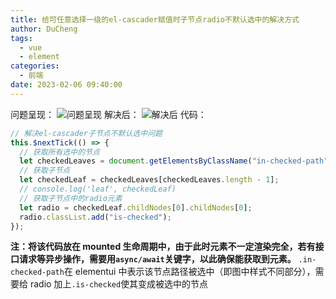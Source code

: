 ```yaml
---
title: 给可任意选择一级的el-cascader赋值时子节点radio不默认选中的解决方式
author: DuCheng
tags:
  - vue
  - element
categories:
  - 前端
date: 2023-02-06 09:40:00
---
```


问题呈现：
![问题呈现](https://img.dcwedu.top/i/2024/04/01/660a6237e6bdc.png)
解决后：
![解决后](https://img.dcwedu.top/i/2024/04/01/660a623aa8c4c.png)
代码：

```javascript
// 解决el-cascader子节点不默认选中问题
this.$nextTick(() => {
  // 获取所有选中的节点
  let checkedLeaves = document.getElementsByClassName("in-checked-path");
  // 获取子节点
  let checkedLeaf = checkedLeaves[checkedLeaves.length - 1];
  // console.log('leaf', checkedLeaf)
  // 获取子节点中的radio元素
  let radio = checkedLeaf.childNodes[0].childNodes[0];
  radio.classList.add("is-checked");
});
```

**注：将该代码放在 mounted 生命周期中，由于此时元素不一定渲染完全，若有接口请求等异步操作，需要用`async/await`关键字，以此确保能获取到元素。**
`.in-checked-path`在 elementui 中表示该节点路径被选中（即图中样式不同部分），需要给 radio 加上`.is-checked`使其变成被选中的节点
